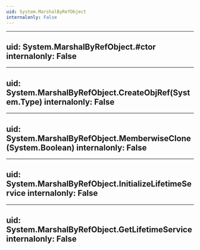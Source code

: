 ```yaml
---
uid: System.MarshalByRefObject
internalonly: False
---
```


---
uid: System.MarshalByRefObject.#ctor
internalonly: False
---

---
uid: System.MarshalByRefObject.CreateObjRef(System.Type)
internalonly: False
---

---
uid: System.MarshalByRefObject.MemberwiseClone(System.Boolean)
internalonly: False
---

---
uid: System.MarshalByRefObject.InitializeLifetimeService
internalonly: False
---

---
uid: System.MarshalByRefObject.GetLifetimeService
internalonly: False
---
